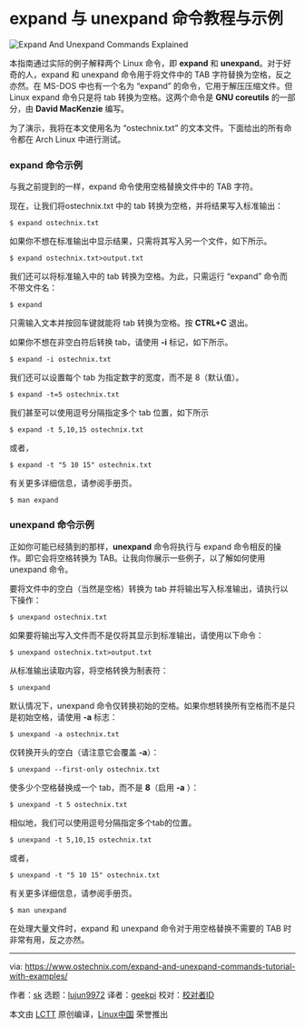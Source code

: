 [#]: collector: (lujun9972)
[#]: translator: (geekpi)
[#]: reviewer: ( )
[#]: publisher: ( )
[#]: url: ( )
[#]: subject: (Expand And Unexpand Commands Tutorial With Examples)
[#]: via: (https://www.ostechnix.com/expand-and-unexpand-commands-tutorial-with-examples/)
[#]: author: (sk https://www.ostechnix.com/author/sk/)

expand 与 unexpand 命令教程与示例
======

![Expand And Unexpand Commands Explained][1]

本指南通过实际的例子解释两个 Linux 命令，即 **expand** 和 **unexpand**。对于好奇的人，expand 和 unexpand 命令用于将文件中的 TAB 字符替换为空格，反之亦然。在 MS-DOS 中也有一个名为 “expand” 的命令，它用于解压压缩文件。但 Linux expand 命令只是将 tab 转换为空格。这两个命令是 **GNU coreutils** 的一部分，由 **David MacKenzie** 编写。

为了演示，我将在本文使用名为 “ostechnix.txt” 的文本文件。下面给出的所有命令都在 Arch Linux 中进行测试。

### expand 命令示例

与我之前提到的一样，expand 命令使用空格替换文件中的 TAB 字符。

现在，让我们将ostechnix.txt 中的 tab 转换为空格，并将结果写入标准输出：

```
$ expand ostechnix.txt
```

如果你不想在标准输出中显示结果，只需将其写入另一个文件，如下所示。

```
$ expand ostechnix.txt>output.txt
```

我们还可以将标准输入中的 tab 转换为空格。为此，只需运行 “expand” 命令而不带文件名：

```
$ expand
```

只需输入文本并按回车键就能将 tab 转换为空格。按 **CTRL+C** 退出。


如果你不想在非空白符后转换 tab，请使用 **-i** 标记，如下所示。

```
$ expand -i ostechnix.txt
```

我们还可以设置每个 tab 为指定数字的宽度，而不是 8（默认值）。

```
$ expand -t=5 ostechnix.txt
```

我们甚至可以使用逗号分隔指定多个 tab 位置，如下所示

```
$ expand -t 5,10,15 ostechnix.txt
```

或者，

```
$ expand -t "5 10 15" ostechnix.txt
```

有关更多详细信息，请参阅手册页。

```
$ man expand
```

### unexpand 命令示例

正如你可能已经猜到的那样，**unexpand** 命令将执行与 expand 命令相反的操作。即它会将空格转换为 TAB。让我向你展示一些例子，以了解如何使用 unexpand 命令。

要将文件中的空白（当然是空格）转换为 tab 并将输出写入标准输出，请执行以下操作：

```
$ unexpand ostechnix.txt
```

如果要将输出写入文件而不是仅将其显示到标准输出，请使用以下命令：

```
$ unexpand ostechnix.txt>output.txt
```

从标准输出读取内容，将空格转换为制表符：

```
$ unexpand
```

默认情况下，unexpand 命令仅转换初始的空格。如果你想转换所有空格而不是只是初始空格，请使用 **-a** 标志：

```
$ unexpand -a ostechnix.txt
```

仅转换开头的空白（请注意它会覆盖 **-a**）：

```
$ unexpand --first-only ostechnix.txt
```

使多少个空格替换成一个 tab，而不是 **8**（启用 **-a** ）：

```
$ unexpand -t 5 ostechnix.txt
```

相似地，我们可以使用逗号分隔指定多个tab的位置。

```
$ unexpand -t 5,10,15 ostechnix.txt
```

或者，

```
$ unexpand -t "5 10 15" ostechnix.txt
```

有关更多详细信息，请参阅手册页。

```
$ man unexpand
```


在处理大量文件时，expand 和 unexpand 命令对于用空格替换不需要的 TAB 时非常有用，反之亦然。

--------------------------------------------------------------------------------

via: https://www.ostechnix.com/expand-and-unexpand-commands-tutorial-with-examples/

作者：[sk][a]
选题：[lujun9972][b]
译者：[geekpi](https://github.com/geekpi)
校对：[校对者ID](https://github.com/校对者ID)

本文由 [LCTT](https://github.com/LCTT/TranslateProject) 原创编译，[Linux中国](https://linux.cn/) 荣誉推出

[a]: https://www.ostechnix.com/author/sk/
[b]: https://github.com/lujun9972
[1]: https://www.ostechnix.com/wp-content/uploads/2019/05/Expand-And-Unexpand-Commands-720x340.png